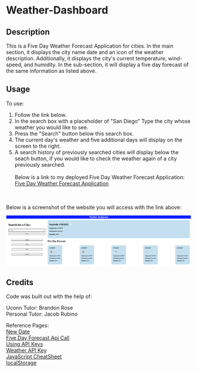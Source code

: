 # Weather-Dashboard

## Description
This is a Five Day Weather Forecast Application for cities. In the main section, it displays the city name date and an icon of the weather description. Additionally, it displays the city's current temperature, wind-speed, and humidity. In the sub-section, it will display a five day forecast of the same information as listed above. 

## Usage

To use: <br>
1. Follow the link below. <br>
2. In the search box with a placeholder of "San Diego" Type the city whose weather you would like to see. <br>
3. Press the "Search" button below this search box. <br>
4. The current day's weather and five additional days will display on the screen to the right. <br>
5. A search history of previously searched cities will display below the seach button, if you would like to check the weather again of a city previously searched.
<br><br>
Below is a link to my deployed Five Day Weather Forecast Application: <br>
<a href="https://hflora2010.github.io/Code-Quiz/">Five Day Weather Forecast Application</a>
<br>
<br>
Below is a screenshot of the website you will access with the link above:

![Alt text](./assets/css/images/Screen%20Shot%202023-03-18%20at%2010.21.31%20AM.png "Screen-Shot")

## Credits

Code was built out with the help of: <br> 

Uconn Tutor: Brandon Rose <br>
Personal Tutor: Jacob Rubino <br>


Reference Pages: <br>
<a href="https://www.freecodecamp.org/news/javascript-get-current-date-todays-date-in-js/"> New Date</a> <br>
<a href="https://openweathermap.org/forecast5"> Five Day Forecast Api Call </a> <br>
<a href="https://coding-boot-camp.github.io/full-stack/apis/how-to-use-api-keys"> Using API Keys</a> <br>
<a href="https://home.openweathermap.org/api_keys"> Weather API Key</a> <br>
<a href="https://htmlcheatsheet.com/js/"> JavaScript CheatSheet</a><br>
<a href="https://www.w3schools.com/jsref/prop_win_localstorage.asp">localStorage</a>
